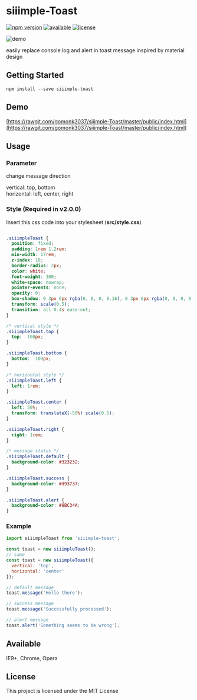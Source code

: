 # siiimple-Toast

[![npm version](https://img.shields.io/npm/v/siiimple-toast.svg)](https://badge.fury.io/js/siiimple-toast) [![available](https://img.shields.io/badge/available-IE9%2B%2C%20Chrome%2C%20Opera%20-brightgreen.svg)]() [![license](https://img.shields.io/github/license/mashape/apistatus.svg)]()

![demo](http://i.imgur.com/TNzvHD4.png)

easily replace console.log and alert in toast message
inspired by material design

## Getting Started
```
npm install --save siiimple-toast
```

## Demo

[https://rawgit.com/gomonk3037/siiimple-Toast/master/public/index.html](https://rawgit.com/gomonk3037/siiimple-Toast/master/public/index.html)

## Usage

### Parameter

change message direction <br>

vertical: top, bottom <br>
horizontal: left, center, right <br>

### Style (Required in v2.0.0)

Insert this css code into your stylesheet (**src/style.css**)

```css

.siiimpleToast {
  position: fixed;
  padding: 1rem 1.2rem;
  min-width: 17rem;
  z-index: 10;
  border-radius: 2px;
  color: white;
  font-weight: 300;
  white-space: nowrap;
  pointer-events: none;
  opacity: 0;
  box-shadow: 0 3px 6px rgba(0, 0, 0, 0.16), 0 3px 6px rgba(0, 0, 0, 0.23);
  transform: scale(0.5);
  transition: all 0.4s ease-out;
}

/* vertical style */
.siiimpleToast.top {
  top: -100px;
}

.siiimpleToast.bottom {
  bottom: -100px;
}

/* horizontal style */
.siiimpleToast.left {
  left: 1rem;
}

.siiimpleToast.center {
  left: 50%;
  transform: translateX(-50%) scale(0.5);
}

.siiimpleToast.right {
  right: 1rem;
}

/* message status */
.siiimpleToast.default {
  background-color: #323232;
}

.siiimpleToast.success {
  background-color: #d93737;
}

.siiimpleToast.alert {
  background-color: #8BC34A;
}

```

### Example

```javascript
import siiimpleToast from 'siiimple-toast';

const toast = new siiimpleToast();
// same 
const toast = new siiimpleToast({
  vertical: 'top',
  horizontal: 'center'
});

// default message
toast.message('Hello there'); 

// success message
toast.message('Successfully processed');

// alert message
toast.alert('Something seems to be wrong');

```
## Available

IE9+, Chrome, Opera

## License

This project is licensed under the MIT License